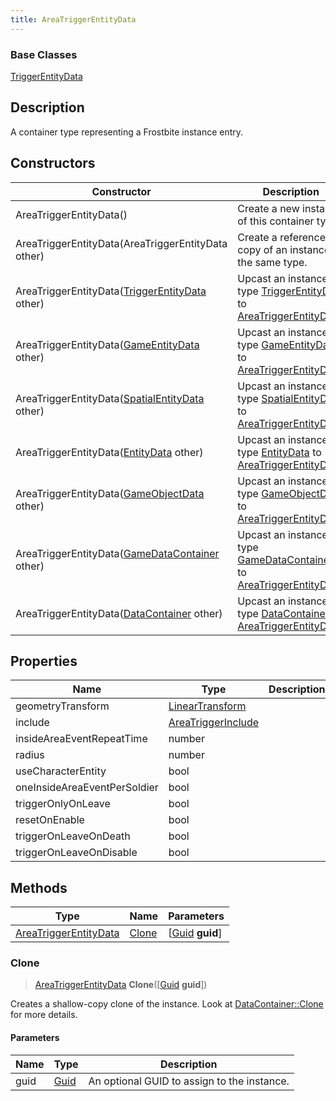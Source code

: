 ```yaml
---
title: AreaTriggerEntityData
---
```

### Base Classes

[TriggerEntityData](TriggerEntityData)

## Description

A container type representing a Frostbite instance entry.

## Constructors

| Constructor                                                                      | Description                                                                                                                       |
| -------------------------------------------------------------------------------- | --------------------------------------------------------------------------------------------------------------------------------- |
| AreaTriggerEntityData()                                                          | Create a new instance of this container type.                                                                                     |
| AreaTriggerEntityData(AreaTriggerEntityData other)                               | Create a reference copy of an instance of the same type.                                                                          |
| AreaTriggerEntityData([TriggerEntityData](TriggerEntityData) other)              | Upcast an instance of type [TriggerEntityData](TriggerEntityData) to [AreaTriggerEntityData](AreaTriggerEntityData).              |
| AreaTriggerEntityData([GameEntityData](GameEntityData) other)                    | Upcast an instance of type [GameEntityData](GameEntityData) to [AreaTriggerEntityData](AreaTriggerEntityData).                    |
| AreaTriggerEntityData([SpatialEntityData](SpatialEntityData) other)              | Upcast an instance of type [SpatialEntityData](SpatialEntityData) to [AreaTriggerEntityData](AreaTriggerEntityData).              |
| AreaTriggerEntityData([EntityData](EntityData) other)                            | Upcast an instance of type [EntityData](EntityData) to [AreaTriggerEntityData](AreaTriggerEntityData).                            |
| AreaTriggerEntityData([GameObjectData](GameObjectData) other)                    | Upcast an instance of type [GameObjectData](GameObjectData) to [AreaTriggerEntityData](AreaTriggerEntityData).                    |
| AreaTriggerEntityData([GameDataContainer](GameDataContainer) other)              | Upcast an instance of type [GameDataContainer](GameDataContainer) to [AreaTriggerEntityData](AreaTriggerEntityData).              |
| AreaTriggerEntityData([DataContainer](/vext/ref/shared/class/datacontainer) other) | Upcast an instance of type [DataContainer](/vext/ref/shared/class/datacontainer) to [AreaTriggerEntityData](AreaTriggerEntityData). |

## Properties

| Name                         | Type                                                    | Description |
| ---------------------------- | ------------------------------------------------------- | ----------- |
| geometryTransform            | [LinearTransform](/vext/ref/shared/class/LinearTransform) |             |
| include                      | [AreaTriggerInclude](AreaTriggerInclude)                |             |
| insideAreaEventRepeatTime    | number                                                  |             |
| radius                       | number                                                  |             |
| useCharacterEntity           | bool                                                    |             |
| oneInsideAreaEventPerSoldier | bool                                                    |             |
| triggerOnlyOnLeave           | bool                                                    |             |
| resetOnEnable                | bool                                                    |             |
| triggerOnLeaveOnDeath        | bool                                                    |             |
| triggerOnLeaveOnDisable      | bool                                                    |             |

## Methods

| Type                                           | Name            | Parameters                                     |
| ---------------------------------------------- | --------------- | ---------------------------------------------- |
| [AreaTriggerEntityData](AreaTriggerEntityData) | [Clone](#clone) | \[[Guid](/vext/ref/shared/class/guid) **guid**\] |

### Clone

> [AreaTriggerEntityData](AreaTriggerEntityData) **Clone**(\[[Guid](/vext/ref/shared/class/guid) **guid**\])

Creates a shallow-copy clone of the instance. Look at [DataContainer::Clone](/vext/ref/shared/class/datacontainer#clone) for more details.

#### Parameters

| Name | Type         | Description                                 |
| ---- | ------------ | ------------------------------------------- |
| guid | [Guid](Guid) | An optional GUID to assign to the instance. |
